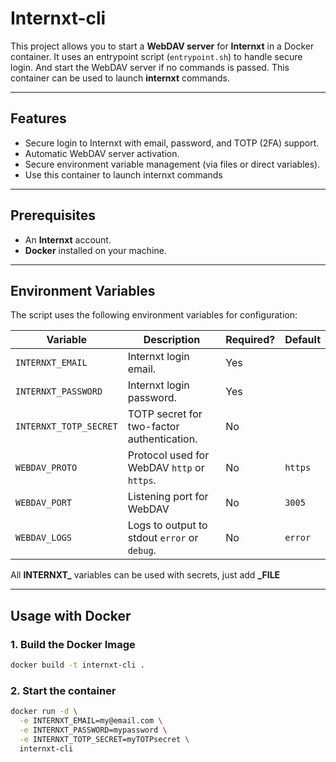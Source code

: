 # Internxt-cli

This project allows you to start a **WebDAV server** for **Internxt** in a Docker container. It uses an entrypoint script (`entrypoint.sh`) to handle secure login. And start the WebDAV server if no commands is passed.
This container can be used to launch **internxt** commands.

---

## **Features**
- Secure login to Internxt with email, password, and TOTP (2FA) support.
- Automatic WebDAV server activation.
- Secure environment variable management (via files or direct variables).
- Use this container to launch internxt commands

---

## **Prerequisites**
- An **Internxt** account.
- **Docker** installed on your machine.

---

## **Environment Variables**
The script uses the following environment variables for configuration:

| Variable                     | Description                                                                 | Required? | Default |
|------------------------------|-----------------------------------------------------------------------------|-----------|---------|
| `INTERNXT_EMAIL`             | Internxt login email.                                                       | Yes       |         |
| `INTERNXT_PASSWORD`          | Internxt login password.                                                    | Yes       |         |
| `INTERNXT_TOTP_SECRET`       | TOTP secret for two-factor authentication.                                  | No        |         |
| `WEBDAV_PROTO`               | Protocol used for WebDAV `http` or `https`.                                 | No        | `https` |
| `WEBDAV_PORT`                | Listening port for WebDAV                                                   | No        | `3005`  |
| `WEBDAV_LOGS`                | Logs to output to stdout `error` or `debug`.                                | No        | `error` |

All **INTERNXT_** variables can be used with secrets, just add **_FILE**

---

## **Usage with Docker**

### **1. Build the Docker Image**
```bash
docker build -t internxt-cli .
```

### **2. Start the container**
```bash
docker run -d \
  -e INTERNXT_EMAIL=my@email.com \
  -e INTERNXT_PASSWORD=mypassword \
  -e INTERNXT_TOTP_SECRET=myTOTPsecret \
  internxt-cli
```
